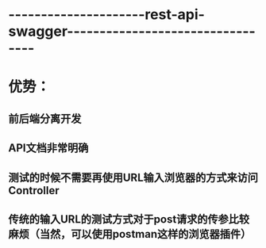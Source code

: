 
# ---------------------rest-api-swagger---------------------------------
# 优势：
## 前后端分离开发
## API文档非常明确
## 测试的时候不需要再使用URL输入浏览器的方式来访问Controller
## 传统的输入URL的测试方式对于post请求的传参比较麻烦（当然，可以使用postman这样的浏览器插件）


